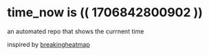 # time_now is (( 1706842800902 ))

an automated repo that shows the currnent time

inspired by [breakingheatmap](https://github.com/breakingheatmap/breakingheatmap)